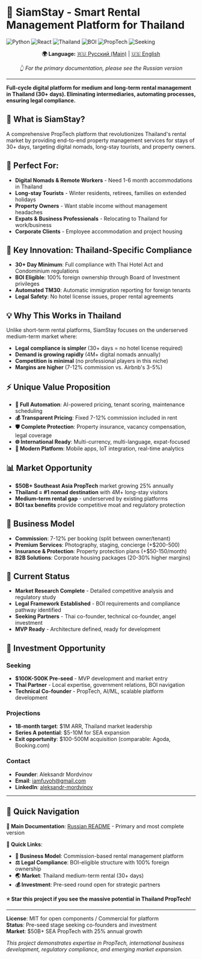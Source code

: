 # 🏡 SiamStay - Smart Rental Management Platform for Thailand

![Python](https://img.shields.io/badge/Python-3.9%2B-brightgreen.svg)
![React](https://img.shields.io/badge/React-18-blue.svg)
![Thailand](https://img.shields.io/badge/Market-Thailand-green.svg)
![BOI](https://img.shields.io/badge/BOI-Eligible-gold.svg)
![PropTech](https://img.shields.io/badge/PropTech-Platform-purple.svg)
![Seeking](https://img.shields.io/badge/Seeking-Investment%20%26%20Partners-red.svg)

<div align="center">

**🌍 Language:** [🇷🇺 Русский (Main)](README.md) | [🇺🇸 English](README_EN.md)

*👆 For the primary documentation, please see the Russian version*

</div>

---

**Full-cycle digital platform for medium and long-term rental management in Thailand (30+ days). Eliminating intermediaries, automating processes, ensuring legal compliance.**

## 🎯 **What is SiamStay?**

A comprehensive PropTech platform that revolutionizes Thailand's rental market by providing end-to-end property management services for stays of 30+ days, targeting digital nomads, long-stay tourists, and property owners.

## 🏢 **Perfect For:**
- **Digital Nomads & Remote Workers** - Need 1-6 month accommodations in Thailand
- **Long-stay Tourists** - Winter residents, retirees, families on extended holidays
- **Property Owners** - Want stable income without management headaches
- **Expats & Business Professionals** - Relocating to Thailand for work/business
- **Corporate Clients** - Employee accommodation and project housing

## 🚀 **Key Innovation: Thailand-Specific Compliance**
- **30+ Day Minimum**: Full compliance with Thai Hotel Act and Condominium regulations
- **BOI Eligible**: 100% foreign ownership through Board of Investment privileges
- **Automated TM30**: Automatic immigration reporting for foreign tenants
- **Legal Safety**: No hotel license issues, proper rental agreements

## 💡 **Why This Works in Thailand**
Unlike short-term rental platforms, SiamStay focuses on the underserved medium-term market where:
- **Legal compliance is simpler** (30+ days = no hotel license required)
- **Demand is growing rapidly** (4M+ digital nomads annually)
- **Competition is minimal** (no professional players in this niche)
- **Margins are higher** (7-12% commission vs. Airbnb's 3-5%)

## ⚡ **Unique Value Proposition**
- **🤖 Full Automation**: AI-powered pricing, tenant scoring, maintenance scheduling
- **💰 Transparent Pricing**: Fixed 7-12% commission included in rent
- **🛡️ Complete Protection**: Property insurance, vacancy compensation, legal coverage
- **🌐 International Ready**: Multi-currency, multi-language, expat-focused
- **📱 Modern Platform**: Mobile apps, IoT integration, real-time analytics

## 📊 **Market Opportunity**
- **$50B+ Southeast Asia PropTech** market growing 25% annually
- **Thailand = #1 nomad destination** with 4M+ long-stay visitors
- **Medium-term rental gap** - underserved by existing platforms
- **BOI tax benefits** provide competitive moat and regulatory protection

## 🎯 **Business Model**
- **Commission**: 7-12% per booking (split between owner/tenant)
- **Premium Services**: Photography, staging, concierge (+$200-500)
- **Insurance & Protection**: Property protection plans (+$50-150/month)
- **B2B Solutions**: Corporate housing packages (20-30% higher margins)

## 🚀 **Current Status**
- **Market Research Complete** - Detailed competitive analysis and regulatory study
- **Legal Framework Established** - BOI requirements and compliance pathway identified
- **Seeking Partners** - Thai co-founder, technical co-founder, angel investment
- **MVP Ready** - Architecture defined, ready for development

## 🤝 **Investment Opportunity**

### **Seeking**
- **$100K-500K Pre-seed** - MVP development and market entry
- **Thai Partner** - Local expertise, government relations, BOI navigation
- **Technical Co-founder** - PropTech, AI/ML, scalable platform development

### **Projections**
- **18-month target**: $1M ARR, Thailand market leadership
- **Series A potential**: $5-10M for SEA expansion
- **Exit opportunity**: $100-500M acquisition (comparable: Agoda, Booking.com)

### **Contact**
- **Founder**: Aleksandr Mordvinov
- **Email**: [iamfuyoh@gmail.com](mailto:iamfuyoh@gmail.com)
- **LinkedIn**: [aleksandr-mordvinov](https://www.linkedin.com/in/aleksandr-mordvinov-3bb853325/)

---

## 🔄 **Quick Navigation**

**📖 Main Documentation**: [Russian README](README.md) - Primary and most complete version

**🚀 Quick Links**:
- **🎯 Business Model**: Commission-based rental management platform
- **⚖️ Legal Compliance**: BOI-eligible structure with 100% foreign ownership
- **🌏 Market**: Thailand medium-term rental (30+ days)
- **💰 Investment**: Pre-seed round open for strategic partners

**⭐ Star this project if you see the massive potential in Thailand PropTech!**

---

**License**: MIT for open components / Commercial for platform  
**Status**: Pre-seed stage seeking co-founders and investment  
**Market**: $50B+ SEA PropTech with 25% annual growth

*This project demonstrates expertise in PropTech, international business development, regulatory compliance, and emerging market expansion.*
